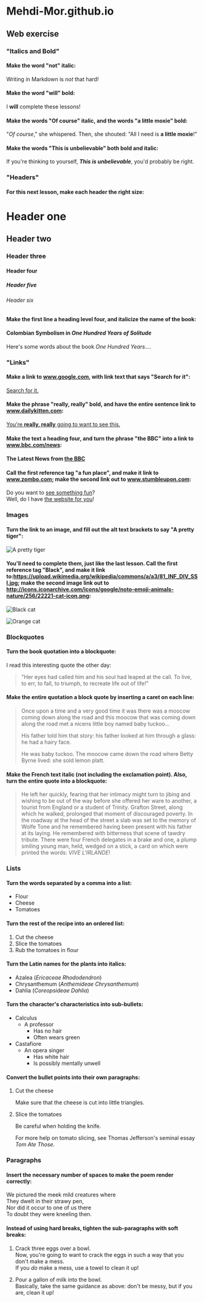 # Mehdi-Mor.github.io
## <Mehdi Tahari> Web exercise

### "Italics and Bold"
#### Make the word "not" italic:
Writing in Markdown is _not_ that hard!

#### Make the word "will" bold:
I **will** complete these lessons!

#### Make the words "Of course" italic, and the words "a little moxie" bold:
"_Of course_," she whispered. Then, she shouted: "All I need is **a little moxie**!"

#### Make the words "This is unbelievable" both bold and italic:
If you're thinking to yourself, **_This is unbelievable_**, you'd probably be right.

### "Headers"
#### For this next lesson, make each header the right size:
# Header one
## Header two
### Header three
#### Header four
##### Header five
###### Header six

#### Make the first line a heading level four, and italicize the name of the book:
#### Colombian Symbolism in _One Hundred Years of Solitude_

Here's some words about the book _One Hundred Years..._.

### "Links"
#### Make a link to www.google.com, with link text that says "Search for it":
[Search for it.](https://www.google.com)

#### Make the phrase "really, really" bold, and have the entire sentence link to www.dailykitten.com:
[You're **really, really** going to want to see this.](https://www.dailykitten.com)

#### Make the text a heading four, and turn the phrase "the BBC" into a link to www.bbc.com/news:
#### The Latest News from [the BBC](https://www.bbc.com/news)

#### Call the first reference tag "a fun place", and make it link to www.zombo.com; make the second link out to www.stumbleupon.com:
Do you want to [see something fun][a fun place]?  
Well, do I have [the website for you][another fun place]!

[a fun place]: https://www.zombo.com  
[another fun place]: https://www.stumbleupon.com

### Images
#### Turn the link to an image, and fill out the alt text brackets to say "A pretty tiger":
![A pretty tiger](https://upload.wikimedia.org/wikipedia/commons/5/56/Tiger.50.jpg)

#### You'll need to complete them, just like the last lesson. Call the first reference tag "Black", and make it link to:https://upload.wikimedia.org/wikipedia/commons/a/a3/81_INF_DIV_SSI.jpg; make the second image link out to http://icons.iconarchive.com/icons/google/noto-emoji-animals-nature/256/22221-cat-icon.png:
![Black cat][Black]

![Orange cat][Orange]

[Black]: https://upload.wikimedia.org/wikipedia/commons/a/a3/81_INF_DIV_SSI.jpg  
[Orange]: http://icons.iconarchive.com/icons/google/noto-emoji-animals-nature/256/22221-cat-icon.png

### Blockquotes
#### Turn the book quotation into a blockquote:
I read this interesting quote the other day:

>"Her eyes had called him and his soul had leaped at the call. To live, to err, to fall, to triumph, to recreate life out of life!"

#### Make the entire quotation a block quote by inserting a caret on each line:
>Once upon a time and a very good time it was there was a moocow coming down along the road and this moocow that was coming down along the road met a nicens little boy named baby tuckoo...
>
>His father told him that story: his father looked at him through a glass: he had a hairy face.
>
>He was baby tuckoo. The moocow came down the road where Betty Byrne lived: she sold lemon platt.

#### Make the French text italic (not including the exclamation point). Also, turn the entire quote into a blockquote:
>He left her quickly, fearing that her intimacy might turn to jibing and wishing to be out of the way before she offered her ware to another, a tourist from England or a student of Trinity. Grafton Street, along which he walked, prolonged that moment of discouraged poverty. In the roadway at the head of the street a slab was set to the memory of Wolfe Tone and he remembered having been present with his father at its laying. He remembered with bitterness that scene of tawdry tribute. There were four French delegates in a brake and one, a plump smiling young man, held, wedged on a stick, a card on which were printed the words: _VIVE L'IRLANDE_!

### Lists
#### Turn the words separated by a comma into a list:
* Flour
* Cheese
* Tomatoes

#### Turn the rest of the recipe into an ordered list:
1. Cut the cheese
2. Slice the tomatoes
3. Rub the tomatoes in flour

#### Turn the Latin names for the plants into italics:
* Azalea (_Ericaceae Rhododendron_)
* Chrysanthemum (_Anthemideae Chrysanthemum_)
* Dahlia (_Coreopsideae Dahlia_)

#### Turn the character's characteristics into sub-bullets:
* Calculus
  * A professor
    * Has no hair
    * Often wears green
* Castafiore
  * An opera singer
    * Has white hair
    * Is possibly mentally unwell

#### Convert the bullet points into their own paragraphs:
1. Cut the cheese  

   Make sure that the cheese is cut into little triangles.

2. Slice the tomatoes  

   Be careful when holding the knife.
  
   For more help on tomato slicing, see Thomas Jefferson's seminal essay _Tom Ate Those_.

### Paragraphs
#### Insert the necessary number of spaces to make the poem render correctly:
We pictured the meek mild creatures where  
They dwelt in their strawy pen,  
Nor did it occur to one of us there  
To doubt they were kneeling then.

#### Instead of using hard breaks, tighten the sub-paragraphs with soft breaks:
1. Crack three eggs over a bowl.  
 Now, you're going to want to crack the eggs in such a way that you don't make a mess.  
 If you _do_ make a mess, use a towel to clean it up!

2. Pour a gallon of milk into the bowl.  
 Basically, take the same guidance as above: don't be messy, but if you are, clean it up!
